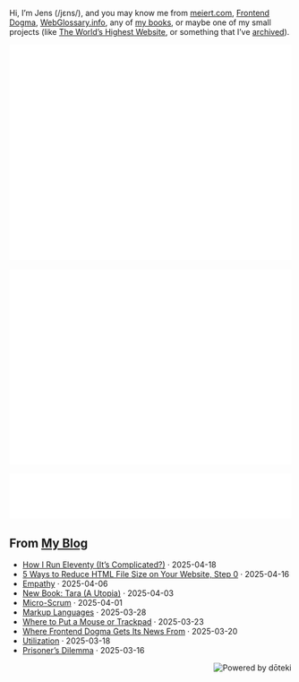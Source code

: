 Hi, I’m Jens (/jɛns/), and you may know me from [meiert.com](https://meiert.com/en/), [Frontend Dogma](https://frontenddogma.com/), [WebGlossary.info](https://webglossary.info/), any of [my books](https://www.goodreads.com/author/list/13623828.Jens_Oliver_Meiert), or maybe one of my small projects (like [The World’s Highest Website](https://worlds-highest-website.com/), or something that I’ve [archived](https://mirrors.meiert.org/)).

<!-- Metrics -->

[![Jens’s stats as per Metrics.](github-metrics.svg)](https://github.com/lowlighter/metrics)

[![Jens’s calendar.](github-metrics.plugin.isocalendar.fullyear.svg)](https://github.com/lowlighter/metrics/blob/master/source/plugins/isocalendar/README.md)

[![Jens’s facts.](github-metrics.plugin.habits.facts.svg)](https://github.com/lowlighter/metrics/blob/master/source/plugins/habits/README.md)

<!-- dōteki -->

<!-- blog start -->
## From [My Blog](https://meiert.com/en/)

- [How I Run Eleventy (It’s Complicated?)](https://meiert.com/en/blog/how-i-run-eleventy/) · 2025-04-18
- [5 Ways to Reduce HTML File Size on Your Website, Step 0](https://meiert.com/en/blog/reduce-html-file-size/) · 2025-04-16
- [Empathy](https://meiert.com/en/blog/empathy/) · 2025-04-06
- [New Book: Tara (A Utopia)](https://meiert.com/en/blog/tara/) · 2025-04-03
- [Micro-Scrum](https://meiert.com/en/blog/micro-scrum/) · 2025-04-01
- [Markup Languages](https://meiert.com/en/blog/markup-languages/) · 2025-03-28
- [Where to Put a Mouse or Trackpad](https://meiert.com/en/blog/mouse-or-trackpad-placement/) · 2025-03-23
- [Where Frontend Dogma Gets Its News From](https://meiert.com/en/blog/frontend-dogma-news/) · 2025-03-20
- [Utilization](https://meiert.com/en/blog/utilization/) · 2025-03-18
- [Prisoner’s Dilemma](https://meiert.com/en/blog/prisoners-dilemma/) · 2025-03-16
<!-- blog end -->

<a href="https://doteki.org"><img src="https://img.shields.io/badge/powered_by-d%C5%8Dteki-0?style=flat-square&labelColor=202b2d&color=5E936C" align="right" alt="Powered by dōteki"></a>